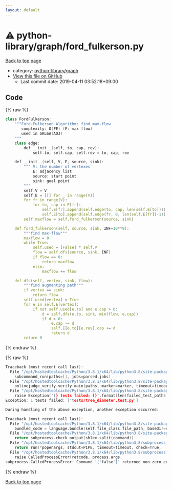 ```yaml
---
layout: default
---
```


<!-- mathjax config similar to math.stackexchange -->
<script type="text/javascript" async
  src="https://cdnjs.cloudflare.com/ajax/libs/mathjax/2.7.5/MathJax.js?config=TeX-MML-AM_CHTML">
</script>
<script type="text/x-mathjax-config">
  MathJax.Hub.Config({
    TeX: { equationNumbers: { autoNumber: "AMS" }},
    tex2jax: {
      inlineMath: [ ['$','$'] ],
      processEscapes: true
    },
    "HTML-CSS": { matchFontHeight: false },
    displayAlign: "left",
    displayIndent: "2em"
  });
</script>

<script type="text/javascript" src="https://cdnjs.cloudflare.com/ajax/libs/jquery/3.4.1/jquery.min.js"></script>
<script src="https://cdn.jsdelivr.net/npm/jquery-balloon-js@1.1.2/jquery.balloon.min.js" integrity="sha256-ZEYs9VrgAeNuPvs15E39OsyOJaIkXEEt10fzxJ20+2I=" crossorigin="anonymous"></script>
<script type="text/javascript" src="../../../assets/js/copy-button.js"></script>
<link rel="stylesheet" href="../../../assets/css/copy-button.css" />


# :warning: python-library/graph/ford_fulkerson.py

<a href="../../../index.html">Back to top page</a>

* category: <a href="../../../index.html#5d2e77d5b1ea9b487eb85cc662584fbc">python-library/graph</a>
* <a href="{{ site.github.repository_url }}/blob/master/python-library/graph/ford_fulkerson.py">View this file on GitHub</a>
    - Last commit date: 2019-04-11 03:52:18+09:00




## Code

<a id="unbundled"></a>
{% raw %}
```cpp
class FordFulkerson:
    """Ford-Fulkerson Algorithm: find max-flow
       complexity: O(FE) (F: max flow)
       used in GRL6A(AOJ)
    """
    class edge:
        def __init__(self, to, cap, rev):
            self.to, self.cap, self.rev = to, cap, rev

    def __init__(self, V, E, source, sink):
        """ V: the number of vertexes
            E: adjacency list
            source: start point
            sink: goal point
        """
        self.V = V
        self.E = [[] for _ in range(V)]
        for fr in range(V):
            for to, cap in E[fr]:
                self.E[fr].append(self.edge(to, cap, len(self.E[to])))
                self.E[to].append(self.edge(fr, 0, len(self.E[fr])-1))
        self.maxflow = self.ford_fulkerson(source, sink)

    def ford_fulkerson(self, source, sink, INF=10**9):
        """find max-flow"""
        maxflow = 0
        while True:
            self.used = [False] * self.V
            flow = self.dfs(source, sink, INF)
            if flow == 0:
                return maxflow
            else:
                maxflow += flow

    def dfs(self, vertex, sink, flow):
        """find augmenting path"""
        if vertex == sink:
            return flow
        self.used[vertex] = True
        for e in self.E[vertex]:
            if not self.used[e.to] and e.cap > 0:
                d = self.dfs(e.to, sink, min(flow, e.cap))
                if d > 0:
                    e.cap -= d
                    self.E[e.to][e.rev].cap += d
                    return d
        return 0

```
{% endraw %}

<a id="bundled"></a>
{% raw %}
```cpp
Traceback (most recent call last):
  File "/opt/hostedtoolcache/Python/3.8.1/x64/lib/python3.8/site-packages/onlinejudge_verify/main.py", line 181, in main
    subcommand_run(paths=[], jobs=parsed.jobs)
  File "/opt/hostedtoolcache/Python/3.8.1/x64/lib/python3.8/site-packages/onlinejudge_verify/main.py", line 59, in subcommand_run
    onlinejudge_verify.verify.main(paths, marker=marker, timeout=timeout, jobs=jobs)
  File "/opt/hostedtoolcache/Python/3.8.1/x64/lib/python3.8/site-packages/onlinejudge_verify/verify.py", line 133, in main
    raise Exception('{} tests failed: {}'.format(len(failed_test_paths), [str(path.relative_to(pathlib.Path.cwd())) for path in failed_test_paths]))
Exception: 1 tests failed: ['tests/tree_diameter.test.py']

During handling of the above exception, another exception occurred:

Traceback (most recent call last):
  File "/opt/hostedtoolcache/Python/3.8.1/x64/lib/python3.8/site-packages/onlinejudge_verify/docs.py", line 347, in write_contents
    bundled_code = language.bundle(self.file_class.file_path, basedir=self.cpp_source_path)
  File "/opt/hostedtoolcache/Python/3.8.1/x64/lib/python3.8/site-packages/onlinejudge_verify/languages/other.py", line 48, in bundle
    return subprocess.check_output(shlex.split(command))
  File "/opt/hostedtoolcache/Python/3.8.1/x64/lib/python3.8/subprocess.py", line 411, in check_output
    return run(*popenargs, stdout=PIPE, timeout=timeout, check=True,
  File "/opt/hostedtoolcache/Python/3.8.1/x64/lib/python3.8/subprocess.py", line 512, in run
    raise CalledProcessError(retcode, process.args,
subprocess.CalledProcessError: Command '['false']' returned non-zero exit status 1.

```
{% endraw %}

<a href="../../../index.html">Back to top page</a>

